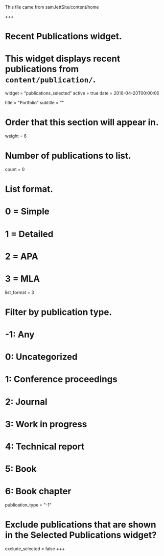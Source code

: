 This file came from samJettSite/content/home

+++
# Recent Publications widget.
# This widget displays recent publications from `content/publication/`.
widget = "publications_selected"
active = true
date = 2016-04-20T00:00:00

title = "Portfolio"
subtitle = ""

# Order that this section will appear in.
weight = 6

# Number of publications to list.
count = 0

# List format.
#   0 = Simple
#   1 = Detailed
#   2 = APA
#   3 = MLA
list_format = 3

# Filter by publication type.
# -1: Any
#  0: Uncategorized
#  1: Conference proceedings
#  2: Journal
#  3: Work in progress
#  4: Technical report
#  5: Book
#  6: Book chapter
publication_type = "-1"

# Exclude publications that are shown in the Selected Publications widget?
exclude_selected = false
+++

